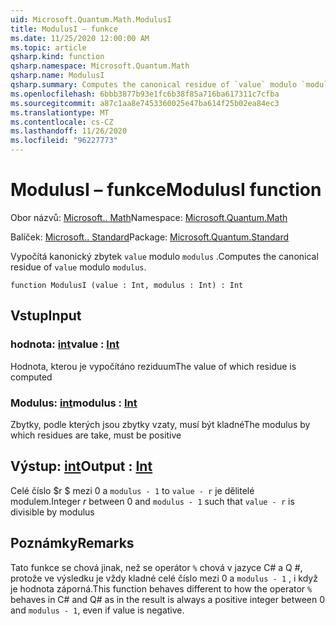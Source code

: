 ```yaml
---
uid: Microsoft.Quantum.Math.ModulusI
title: ModulusI – funkce
ms.date: 11/25/2020 12:00:00 AM
ms.topic: article
qsharp.kind: function
qsharp.namespace: Microsoft.Quantum.Math
qsharp.name: ModulusI
qsharp.summary: Computes the canonical residue of `value` modulo `modulus`.
ms.openlocfilehash: 6bbb3877b93e1fc6b38f85a716ba617311c7cfba
ms.sourcegitcommit: a87c1aa8e7453360025e47ba614f25b02ea84ec3
ms.translationtype: MT
ms.contentlocale: cs-CZ
ms.lasthandoff: 11/26/2020
ms.locfileid: "96227773"
---
```

# <a name="modulusi-function"></a><span data-ttu-id="55a40-102">ModulusI – funkce</span><span class="sxs-lookup"><span data-stu-id="55a40-102">ModulusI function</span></span>

<span data-ttu-id="55a40-103">Obor názvů: [Microsoft.. Math](xref:Microsoft.Quantum.Math)</span><span class="sxs-lookup"><span data-stu-id="55a40-103">Namespace: [Microsoft.Quantum.Math](xref:Microsoft.Quantum.Math)</span></span>

<span data-ttu-id="55a40-104">Balíček: [Microsoft.. Standard](https://nuget.org/packages/Microsoft.Quantum.Standard)</span><span class="sxs-lookup"><span data-stu-id="55a40-104">Package: [Microsoft.Quantum.Standard](https://nuget.org/packages/Microsoft.Quantum.Standard)</span></span>


<span data-ttu-id="55a40-105">Vypočítá kanonický zbytek `value` modulo `modulus` .</span><span class="sxs-lookup"><span data-stu-id="55a40-105">Computes the canonical residue of `value` modulo `modulus`.</span></span>

```qsharp
function ModulusI (value : Int, modulus : Int) : Int
```


## <a name="input"></a><span data-ttu-id="55a40-106">Vstup</span><span class="sxs-lookup"><span data-stu-id="55a40-106">Input</span></span>

### <a name="value--int"></a><span data-ttu-id="55a40-107">hodnota: [int](xref:microsoft.quantum.lang-ref.int)</span><span class="sxs-lookup"><span data-stu-id="55a40-107">value : [Int](xref:microsoft.quantum.lang-ref.int)</span></span>

<span data-ttu-id="55a40-108">Hodnota, kterou je vypočítáno reziduum</span><span class="sxs-lookup"><span data-stu-id="55a40-108">The value of which residue is computed</span></span>


### <a name="modulus--int"></a><span data-ttu-id="55a40-109">Modulus: [int](xref:microsoft.quantum.lang-ref.int)</span><span class="sxs-lookup"><span data-stu-id="55a40-109">modulus : [Int](xref:microsoft.quantum.lang-ref.int)</span></span>

<span data-ttu-id="55a40-110">Zbytky, podle kterých jsou zbytky vzaty, musí být kladné</span><span class="sxs-lookup"><span data-stu-id="55a40-110">The modulus by which residues are take, must be positive</span></span>



## <a name="output--int"></a><span data-ttu-id="55a40-111">Výstup: [int](xref:microsoft.quantum.lang-ref.int)</span><span class="sxs-lookup"><span data-stu-id="55a40-111">Output : [Int](xref:microsoft.quantum.lang-ref.int)</span></span>

<span data-ttu-id="55a40-112">Celé číslo $r $ mezi 0 a `modulus - 1` to `value - r` je dělitelé modulem.</span><span class="sxs-lookup"><span data-stu-id="55a40-112">Integer $r$ between 0 and `modulus - 1` such that `value - r` is divisible by modulus</span></span>

## <a name="remarks"></a><span data-ttu-id="55a40-113">Poznámky</span><span class="sxs-lookup"><span data-stu-id="55a40-113">Remarks</span></span>

<span data-ttu-id="55a40-114">Tato funkce se chová jinak, než se operátor `%` chová v jazyce C# a Q #, protože ve výsledku je vždy kladné celé číslo mezi 0 a `modulus - 1` , i když je hodnota záporná.</span><span class="sxs-lookup"><span data-stu-id="55a40-114">This function behaves different to how the operator `%` behaves in C# and Q# as in the result is always a positive integer between 0 and `modulus - 1`, even if value is negative.</span></span>